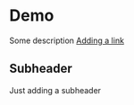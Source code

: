 # Demo

Some description
[Adding a link](https://github.com/Pasi-Deluxe/Testing-and-learning)

## Subheader

Just adding a subheader

